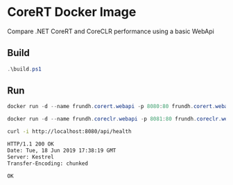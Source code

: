 # CoreRT Docker Image
Compare .NET CoreRT and CoreCLR performance using a basic WebApi

## Build
```powershell
.\build.ps1
```
## Run
```powershell
docker run -d --name frundh.corert.webapi -p 8080:80 frundh.corert.webapi
```
```powershell
docker run -d --name frundh.coreclr.webapi -p 8081:80 frundh.coreclr.webapi
```
```bash
curl -i http://localhost:8080/api/health

HTTP/1.1 200 OK
Date: Tue, 18 Jun 2019 17:38:19 GMT
Server: Kestrel
Transfer-Encoding: chunked

OK
```